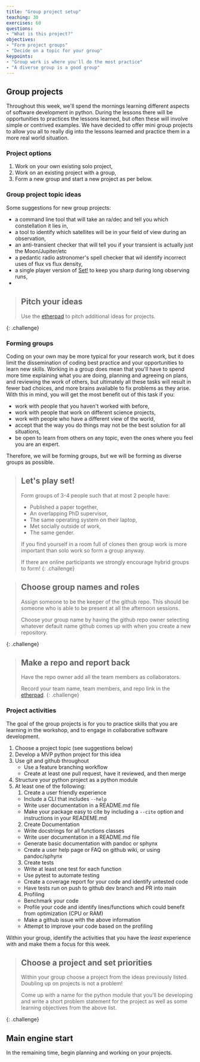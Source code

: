 ```yaml
---
title: "Group project setup"
teaching: 30
exercises: 60
questions:
- "What is this project?"
objectives:
- "Form project groups"
- "Decide on a topic for your group"
keypoints:
- "Group work is where you'll do the most practice"
- "A diverse group is a good group"
---
```


## Group projects
Throughout this week, we'll spend the mornings learning different aspects of software development in python.
During the lessons there will be opportunities to practices the lessons learned, but often these will involve simple or contrived examples.
We have decided to offer mini group projects to allow you all to really dig into the lessons learned and practice them in a more real world situation.

### Project options
1. Work on your own existing solo project, 
2. Work on an existing project with a group, 
3. Form a new group and start a new project as per below.

### Group project topic ideas
Some suggestions for new group projects:
- a command line tool that will take an ra/dec and tell you which constellation it lies in,
- a tool to identify which satellites will be in your field of view during an observation,
- an anti-transient checker that will tell you if your transient is actually just the Moon/Jupiter/etc
- a pedantic radio astronomer's spell checker that wil identify incorrect uses of flux vs flux density,
- a single player version of [Set!](https://en.wikipedia.org/wiki/Set_%28card_game%29) to keep you sharp during long observing runs,
- 

> ## Pitch your ideas
> Use the [etherpad]({{site.ether_pad}}) to pitch additional ideas for projects.
>
{: .challenge}

### Forming groups

Coding on your own may be more typical for your research work, but it does limit the dissemination of coding best practice and your opportunities to learn new skills.
Working in a group does mean that you'll have to spend more time explaining what you are doing, planning and agreeing on plans, and reviewing the work of others, but ultimately all these tasks will result in fewer bad choices, and more brains available to fix problems as they arise.
With this in mind, you will get the most benefit out of this task if you:

- work with people that you haven't worked with before,
- work with people that work on different science projects,
- work with people who have a different view of the world,
- accept that the way you do things may not be the best solution for all situations,
- be open to learn from others on any topic, even the ones where you feel you are an expert.

Therefore, we will be forming groups, but we will be forming as diverse groups as possible.

> ## Let's play set!
> Form groups of 3-4 people such that at most 2 people have:
> - Published a paper together,
> - An overlapping PhD supervisor,
> - The same operating system on their laptop,
> - Met socially outside of work,
> - The same gender.
>
> If you find yourself in a room full of clones then group work is more important than solo work so form a group anyway.
>
> If there are online participants we strongly encourage hybrid groups to form!
{: .challenge}

> ## Choose group names and roles
> Assign someone to be the keeper of the github repo.
> This should be someone who is able to be present at all the afternoon sessions.
>
> Choose your group name by having the github repo owner selecting whatever default name github comes up with when you create a new repository.
>
{: .challenge}

> ## Make a repo and report back
> Have the repo owner add all the team members as collaborators.
>
> Record your team name, team members, and repo link in the [etherpad]({{site.ether_pad}}).
{: .challenge}

### Project activities
The goal of the group projects is for you to practice skills that you are learning in the workshop, and to engage in collaborative software development.

1. Choose a project topic (see suggestions below)
2. Develop a MVP python project for this idea
3. Use git and github throughout
    - Use a feature branching workflow
    - Create at least one pull request, have it reviewed, and then merge
4. Structure your python project as a python module
5. At least one of the following:
   1. Create a user friendly experience
    - Include a CLI that includes `--help`
    - Write user documentation in a README.md file
    - Make your package easy to cite by including a `--cite` option and instructions in your READEME.md
   2. Create Documentation
    - Write docstrings for all functions classes
    - Write user documentation in a README.md file
    - Generate basic documentation with pandoc or sphynx
    - Create a user help page or FAQ on github wiki, or using pandoc/sphynx
   3. Create tests
    - Write at least one test for each function
    - Use pytest to automate testing
    - Create a coverage report for your code and identify untested code
    - Have tests run on push to github dev branch and PR into main
   4. Profiling
    - Benchmark your code
    - Profile your code and identify lines/functions which could benefit from optimization (CPU or RAM)
    - Make a github issue with the above information
    - Attempt to improve your code based on the profiling

Within your group, identify the activities that you have the *least* experience with and make them a focus for this week.

> ## Choose a project and set priorities
> Within your group choose a project from the ideas previously listed.
> Doubling up on projects is not a problem!
>
> Come up with a name for the python module that you'll be developing and write a short problem statement for the project as well as some learning objectives from the above list.
>
{: .challenge}

## Main engine start
In the remaining time, begin planning and working on your projects.